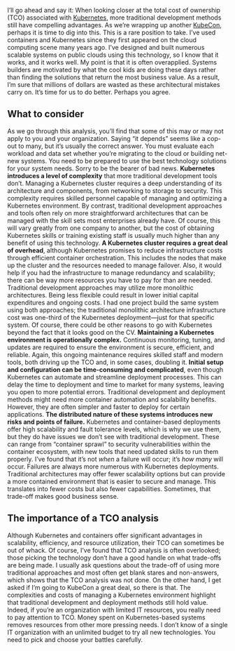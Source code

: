 I’ll go ahead and say it: When looking closer at the total cost of ownership (TCO) associated with
[Kubernetes](https://www.infoworld.com/article/3268073/what-is-kubernetes-your-next-application-platform.html), more traditional development methods still have compelling advantages. As we’re wrapping up another [KubeCon](https://events.linuxfoundation.org/kubecon-cloudnativecon-europe/), perhaps it is time to dig into this.
This is a rare position to take. I’ve used containers and Kubernetes since they first appeared on the cloud computing scene many years ago. I’ve designed and built numerous scalable systems on public clouds using this technology, so I know that it works, and it works well. My point is that it is often overapplied. Systems builders are motivated by what the cool kids are doing these days rather than finding the solutions that return the most business value.
As a result, I’m sure that millions of dollars are wasted as these architectural mistakes carry on. It’s time for us to do better. Perhaps you agree.
## What to consider
As we go through this analysis, you’ll find that some of this may or may not apply to you and your organization. Saying “it depends” seems like a cop-out to many, but it’s usually the correct answer. You must evaluate each workload and data set whether you’re migrating to the cloud or building net-new systems. You need to be prepared to use the best technology solutions for your system needs. Sorry to be the bearer of bad news.
**Kubernetes introduces a level of complexity** that more traditional development tools don’t. Managing a Kubernetes cluster requires a deep understanding of its architecture and components, from networking to storage to security. This complexity requires skilled personnel capable of managing and optimizing a Kubernetes environment.
By contrast, traditional development approaches and tools often rely on more straightforward architectures that can be managed with the skill sets most enterprises already have. Of course, this will vary greatly from one company to another, but the cost of obtaining Kubernetes skills or training existing staff is usually much higher than any benefit of using this technology.
**A Kubernetes cluster requires a great deal of overhead**, although Kubernetes promises to reduce infrastructure costs through efficient container orchestration. This includes the nodes that make up the cluster and the resources needed to manage failover. Also, it would help if you had the infrastructure to manage redundancy and scalability; there can be way more resources you have to pay for than are needed.
Traditional development approaches may utilize more monolithic architectures. Being less flexible could result in lower initial capital expenditures and ongoing costs. I had one project build the same system using both approaches; the traditional monolithic architecture infrastructure cost was one-third of the Kubernetes deployment—just for that specific system. Of course, there could be other reasons to go with Kubernetes beyond the fact that it looks good on the CV.
**Maintaining a Kubernetes environment is operationally complex.** Continuous monitoring, tuning, and updates are required to ensure the environment is secure, efficient, and reliable. Again, this ongoing maintenance requires skilled staff and modern tools, both driving up the TCO and, in some cases, doubling it. **Initial setup and configuration can be time-consuming and complicated**, even though Kubernetes can automate and streamline deployment processes. This can delay the time to deployment and time to market for many systems, leaving you open to more potential errors. Traditional development and deployment methods might need more container automation and scalability benefits. However, they are often simpler and faster to deploy for certain applications. **The distributed nature of these systems introduces new risks and points of failure.** Kubernetes and container-based deployments offer high scalability and fault tolerance levels, which is why we use them, but they do have issues we don’t see with traditional development. These can range from “container sprawl” to security vulnerabilities within the container ecosystem, with new tools that need updated skills to run them properly. I’ve found that it’s not *when* a failure will occur; it’s *how many* will occur. Failures are always more numerous with Kubernetes deployments.
Traditional architectures may offer fewer scalability options but can provide a more contained environment that is easier to secure and manage. This translates into fewer costs but also fewer capabilities. Sometimes, that trade-off makes good business sense.
## The importance of a TCO analysis
Although Kubernetes and containers offer significant advantages in scalability, efficiency, and resource utilization, their TCO can sometimes be out of whack. Of course, I’ve found that TCO analysis is often overlooked; those picking the technology don’t have a good handle on what trade-offs are being made. I usually ask questions about the trade-off of using more traditional approaches and most often get blank stares and non-answers, which shows that the TCO analysis was not done. On the other hand, I get asked if I’m going to KubeCon a great deal, so there is that.
The complexities and costs of managing a Kubernetes environment highlight that traditional development and deployment methods still hold value. Indeed, if you’re an organization with limited IT resources, you really need to pay attention to TCO.
Money spent on Kubernetes-based systems removes resources from other more pressing needs. I don’t know of a single IT organization with an unlimited budget to try all new technologies. You need to pick and choose your battles carefully.